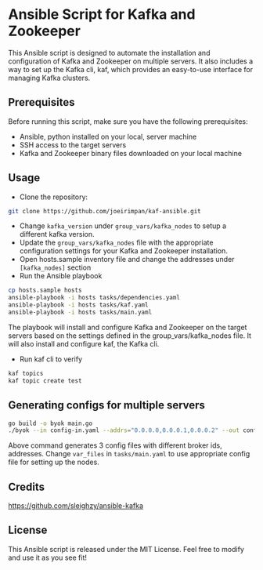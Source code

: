# Ansible Script for Kafka and Zookeeper

This Ansible script is designed to automate the installation and configuration of Kafka and Zookeeper on multiple servers. It also includes a way to set up the Kafka cli, kaf, which provides an easy-to-use interface for managing Kafka clusters.

## Prerequisites

Before running this script, make sure you have the following prerequisites:

- Ansible, python installed on your local, server machine
- SSH access to the target servers
- Kafka and Zookeeper binary files downloaded on your local machine

## Usage

- Clone the repository:

```bash
git clone https://github.com/joeirimpan/kaf-ansible.git
```

- Change `kafka_version` under `group_vars/kafka_nodes` to setup a different kafka version.
- Update the `group_vars/kafka_nodes` file with the appropriate configuration settings for your Kafka and Zookeeper installation.
- Open hosts.sample inventory file and change the addresses under `[kafka_nodes]` section
- Run the Ansible playbook

```bash
cp hosts.sample hosts
ansible-playbook -i hosts tasks/dependencies.yaml
ansible-playbook -i hosts tasks/kaf.yaml
ansible-playbook -i hosts tasks/main.yaml
```

The playbook will install and configure Kafka and Zookeeper on the target servers based on the settings defined in the group_vars/kafka_nodes file. It will also install and configure kaf, the Kafka cli.

- Run kaf cli to verify

```bash
kaf topics
kaf topic create test
```

## Generating configs for multiple servers

```bash
go build -o byok main.go
./byok --in config-in.yaml --addrs="0.0.0.0,0.0.0.1,0.0.0.2" --out config-out
```
Above command generates 3 config files with different broker ids, addresses. Change `var_files` in `tasks/main.yaml` to use appropriate config file for setting up the nodes. 

## Credits

https://github.com/sleighzy/ansible-kafka

## License

This Ansible script is released under the MIT License. Feel free to modify and use it as you see fit!
